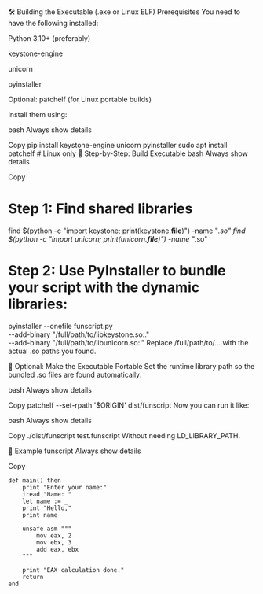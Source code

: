 🛠️ Building the Executable (.exe or Linux ELF)
Prerequisites
You need to have the following installed:

Python 3.10+ (preferably)

keystone-engine

unicorn

pyinstaller

Optional: patchelf (for Linux portable builds)

Install them using:

bash
Always show details

Copy
pip install keystone-engine unicorn pyinstaller
sudo apt install patchelf  # Linux only
🔧 Step-by-Step: Build Executable
bash
Always show details

Copy
# Step 1: Find shared libraries
find $(python -c "import keystone; print(keystone.__file__)") -name "*.so"
find $(python -c "import unicorn; print(unicorn.__file__)") -name "*.so"

# Step 2: Use PyInstaller to bundle your script with the dynamic libraries:
pyinstaller --onefile funscript.py \
  --add-binary "/full/path/to/libkeystone.so:." \
  --add-binary "/full/path/to/libunicorn.so:."
Replace /full/path/to/... with the actual .so paths you found.

🔗 Optional: Make the Executable Portable
Set the runtime library path so the bundled .so files are found automatically:

bash
Always show details

Copy
patchelf --set-rpath '$ORIGIN' dist/funscript
Now you can run it like:

bash
Always show details

Copy
./dist/funscript test.funscript
Without needing LD_LIBRARY_PATH.

📂 Example
funscript
Always show details

Copy
```
def main() then
    print "Enter your name:"
    iread "Name: "
    let name := _
    print "Hello,"
    print name

    unsafe asm """
        mov eax, 2
        mov ebx, 3
        add eax, ebx
    """

    print "EAX calculation done."
    return
end
```
